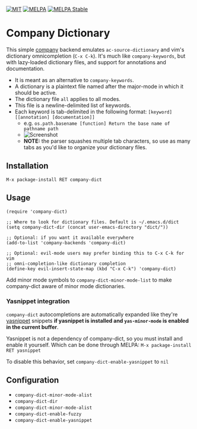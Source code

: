 [![MIT](https://img.shields.io/badge/license-MIT-green.svg)](./LICENSE)
[![MELPA](http://melpa.org/packages/company-dict-badge.svg)](http://melpa.org/#/company-dict)
[![MELPA Stable](http://stable.melpa.org/packages/company-dict-badge.svg)](http://stable.melpa.org/#/company-dict)

# Company Dictionary

This simple [company] backend emulates `ac-source-dictionary` and vim's
dictionary omnicompletion (`C-x C-k`). It's much like `company-keywords`, but
with lazy-loaded dictionary files, and support for annotations and
documentation.

+ It is meant as an alternative to `company-keywords`.
+ A dictionary is a plaintext file named after the major-mode in which it should
  be active.
+ The dictionary file `all` applies to all modes.
+ This file is a newline-delimited list of keywords.
+ Each keyword is tab-delimited in the following format: `[keyword]
  [[annotation] [documentation]]`
  + e.g. `os.path.basename [function] Return the base name of pathname path`
  + ![Screenshot](../screenshots/delimited.png)
  + **NOTE:** the parser squashes multiple tab characters, so use as many tabs
    as you'd like to organize your dictionary files.

## Installation

`M-x package-install RET company-dict`

## Usage

```elisp
(require 'company-dict)

;; Where to look for dictionary files. Default is ~/.emacs.d/dict
(setq company-dict-dir (concat user-emacs-directory "dict/"))

;; Optional: if you want it available everywhere
(add-to-list 'company-backends 'company-dict)

;; Optional: evil-mode users may prefer binding this to C-x C-k for vim
;; omni-completion-like dictionary completion
(define-key evil-insert-state-map (kbd "C-x C-k") 'company-dict)
```

Add minor mode symbols to `company-dict-minor-mode-list` to make company-dict
aware of minor mode dictionaries.

### Yasnippet integration

`company-dict` autocompletions are automatically expanded like they're
[yasnippet] snippets **if yasnippet is installed and `yas-minor-mode` is
enabled in the current buffer**.

Yasnippet is not a dependency of company-dict, so you must install and enable it
yourself. Which can be done through MELPA: `M-x package-install RET yasnippet`

To disable this behavior, set `company-dict-enable-yasnippet` to `nil`

## Configuration

+ `company-dict-minor-mode-alist`
+ `company-dict-dir`
+ `company-dict-minor-mode-alist`
+ `company-dict-enable-fuzzy`
+ `company-dict-enable-yasnippet`


[company]: https://github.com/company-mode/company-mode
[yasnippet]: https://github.com/joaotavora/yasnippet
